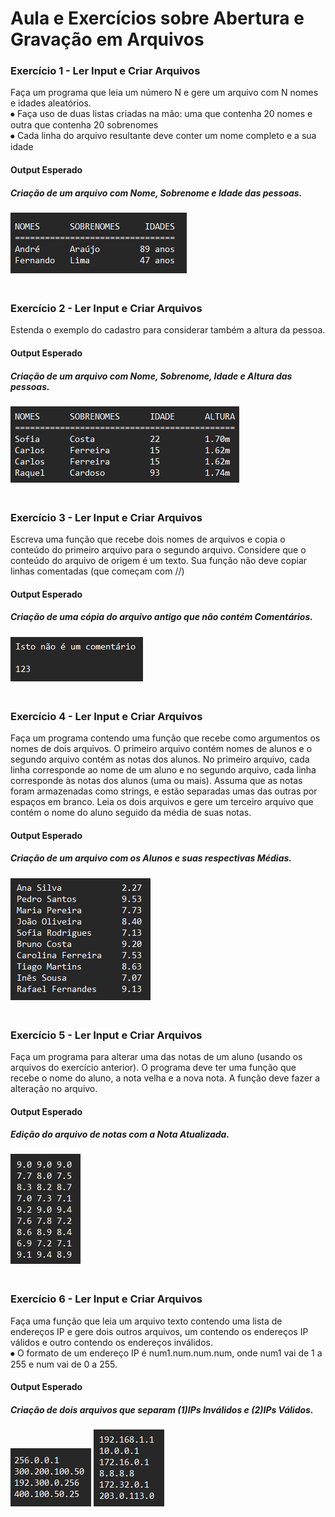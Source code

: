 <h1>Aula e Exercícios sobre Abertura e Gravação em Arquivos</h1>
<h3>Exercício 1 - Ler Input e Criar Arquivos</h3>
<p>Faça um programa que leia um número N e gere um arquivo com N nomes e idades aleatórios.
<br/> ⦁ Faça uso de duas listas criadas na mão: uma que contenha 20 nomes e outra que contenha 20 sobrenomes
<br/> ⦁ Cada linha do arquivo resultante deve conter um nome completo e a sua idade<br/></p>
<h4>Output Esperado</h4>
<h5>Criação de um arquivo com Nome, Sobrenome e Idade das pessoas.</h5>
<img src="https://github.com/joaonakano/Faculdade/blob/main/Programa%C3%A7%C3%A3o%20e%20Sistemas%20Computacionais%20II/Aula10%20(Abertura%20e%20Gravacao%20de%20Arquivos)/assets/1(output).png?raw=true" alt="Nomes Sobrenomes e Idades">

<h3><br>Exercício 2 - Ler Input e Criar Arquivos</h3>
<p>Estenda o exemplo do cadastro para considerar também a altura da pessoa.<br/></p>
<h4>Output Esperado</h4>
<h5>Criação de um arquivo com Nome, Sobrenome, Idade e Altura das pessoas.</h5>
<img src="https://github.com/joaonakano/Faculdade/blob/main/Programa%C3%A7%C3%A3o%20e%20Sistemas%20Computacionais%20II/Aula10%20(Abertura%20e%20Gravacao%20de%20Arquivos)/assets/2(output).png?raw=true" alt=""Nomes Sobrenomes Idades e Alturas>

<h3><br>Exercício 3 - Ler Input e Criar Arquivos</h3>
<p>Escreva uma função que recebe dois nomes de arquivos e copia o conteúdo do primeiro arquivo para o segundo arquivo. Considere que o conteúdo do arquivo de origem é um texto. Sua função não deve copiar linhas comentadas (que começam com //)<br/></p>
<h4>Output Esperado</h4>
<h5>Criação de uma cópia do arquivo antigo que não contém Comentários.</h5>
<img src="https://github.com/joaonakano/Faculdade/blob/main/Programa%C3%A7%C3%A3o%20e%20Sistemas%20Computacionais%20II/Aula10%20(Abertura%20e%20Gravacao%20de%20Arquivos)/assets/3(output).png?raw=true" alt="Arquivo Novo sem os Comentarios">

<h3><br>Exercício 4 - Ler Input e Criar Arquivos</h3>
<p>Faça um programa contendo uma função que recebe como argumentos os nomes de dois arquivos. O primeiro arquivo contém nomes de alunos e o segundo arquivo contém as notas dos alunos. No primeiro arquivo, cada linha corresponde ao nome de um aluno e no segundo arquivo, cada linha corresponde às notas dos alunos (uma ou mais). Assuma que as notas foram armazenadas como strings, e estão separadas umas das outras por espaços em branco. Leia os dois arquivos e gere um terceiro arquivo que contém o nome do aluno seguido da média de suas notas.<br/></p>
<h4>Output Esperado</h4>
<h5>Criação de um arquivo com os Alunos e suas respectivas Médias.</h5>
<img src="https://github.com/joaonakano/Faculdade/blob/main/Programa%C3%A7%C3%A3o%20e%20Sistemas%20Computacionais%20II/Aula10%20(Abertura%20e%20Gravacao%20de%20Arquivos)/assets/4(output).png?raw=true" alt="Aluno e sua Media de Notas">

<h3><br>Exercício 5 - Ler Input e Criar Arquivos</h3>
<p>Faça um programa para alterar uma das notas de um aluno (usando os arquivos do exercício anterior). O programa deve ter uma função que recebe o nome do aluno, a nota velha e a nova nota. A função deve fazer a alteração no arquivo.<br/></p>
<h4>Output Esperado</h4>
<h5>Edição do arquivo de notas com a Nota Atualizada.</h5>
<img src="https://github.com/joaonakano/Faculdade/blob/main/Programa%C3%A7%C3%A3o%20e%20Sistemas%20Computacionais%20II/Aula10%20(Abertura%20e%20Gravacao%20de%20Arquivos)/assets/5(output).png?raw=true" alt="Lista com as Notas Alteradas">

<h3><br>Exercício 6 - Ler Input e Criar Arquivos</h3>
<p>Faça uma função que leia um arquivo texto contendo uma lista de endereços IP e gere dois outros arquivos, um contendo os endereços IP válidos e outro contendo os endereços inválidos.
<br/> ⦁ O formato de um endereço IP é num1.num.num.num, onde num1 vai de 1 a 255 e num vai de 0 a 255.<br/></p>
<h4>Output Esperado</h4>
<h5>Criação de dois arquivos que separam (1)IPs Inválidos e (2)IPs Válidos.</h5>
<img src="https://github.com/joaonakano/Faculdade/blob/main/Programa%C3%A7%C3%A3o%20e%20Sistemas%20Computacionais%20II/Aula10%20(Abertura%20e%20Gravacao%20de%20Arquivos)/assets/6(output).png?raw=true" alt="Lista de IPs Invalidos">
<img src="https://github.com/joaonakano/Faculdade/blob/main/Programa%C3%A7%C3%A3o%20e%20Sistemas%20Computacionais%20II/Aula10%20(Abertura%20e%20Gravacao%20de%20Arquivos)/assets/6(output2).png?raw=true" alt="Lista de IPs Validos">

